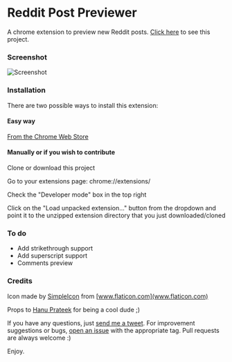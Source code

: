 # Reddit Post Previewer
A chrome extension to preview new Reddit posts. [Click here][github-link] to see this project.

### Screenshot
![Screenshot][screenshotlink]

### Installation
There are two possible ways to install this extension:

#### Easy way
[From the Chrome Web Store][extension]

#### Manually or if you wish to contribute
Clone or download this project

Go to your extensions page: chrome://extensions/

Check the "Developer mode" box in the top right

Click on the "Load unpacked extension..." button from the dropdown and point it to the unzipped extension directory that you just downloaded/cloned

### To do
* Add strikethrough support
* Add superscript support
* Comments preview

### Credits
Icon made by [SimpleIcon][simpleiconlink] from [www.flaticon.com](www.flaticon.com)

Props to [Hanu Prateek][hanulink] for being a cool dude ;)

If you have any questions, just [send me a tweet][twitter]. For improvement suggestions or bugs, [open an issue][issues] with the appropriate tag. Pull requests are always welcome :)

Enjoy.

[hanulink]: https://github.com/hanuprateek
[extension]: https://chrome.google.com/webstore/detail/reddit-post-previewer/cmciogmigfaangcbmlmncbjofgpojgil
[twitter]: https://twitter.com/r4meau
[issues]: https://github.com/R4meau/reddit-post-previewer/issues
[simpleiconlink]: http://www.flaticon.com/authors/simpleicon
[screenshotlink]: https://github.com/R4meau/reddit-post-previewer/blob/master/doc-assets/rpr-screenshot.png?raw=true
[github-link]: https://github.com/R4meau/reddit-post-previewer
